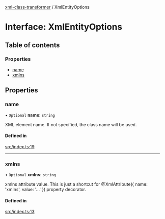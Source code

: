 [xml-class-transformer](../README.md) / XmlEntityOptions

# Interface: XmlEntityOptions

## Table of contents

### Properties

- [name](XmlEntityOptions.md#name)
- [xmlns](XmlEntityOptions.md#xmlns)

## Properties

### name

• `Optional` **name**: `string`

XML element name.
If not specified, the class name will be used.

#### Defined in

[src/index.ts:19](https://github.com/Edgar-P-yan/xml-class-transformer/blob/0641294/src/index.ts#L19)

___

### xmlns

• `Optional` **xmlns**: `string`

xmlns attribute value.
This is just a shortcut for @XmlAttribute({ name: 'xmlns', value: '...' }) property decorator.

#### Defined in

[src/index.ts:13](https://github.com/Edgar-P-yan/xml-class-transformer/blob/0641294/src/index.ts#L13)
